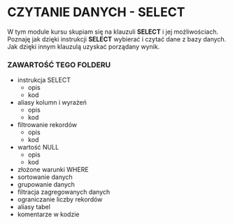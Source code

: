 # CZYTANIE DANYCH - SELECT

W tym module kursu skupiam się na klauzuli **SELECT** i jej możliwościach.  
Poznaję jak dzięki instrukcji **SELECT** wybierać i czytać dane z bazy danych.  
Jak dzięki innym klauzulą uzyskać porządany wynik.  

### ZAWARTOŚĆ TEGO FOLDERU

- instrukcja SELECT
    - opis
    - kod
- aliasy kolumn i wyrażeń
    - opis
    - kod
- filtrowanie rekordów
    - opis
    - kod
- wartość NULL
    - opis
    - kod
- złożone warunki WHERE
- sortowanie danych
- grupowanie danych
- filtracja zagregowanych danych
- ograniczanie liczby rekordów
- aliasy tabel
- komentarze w kodzie